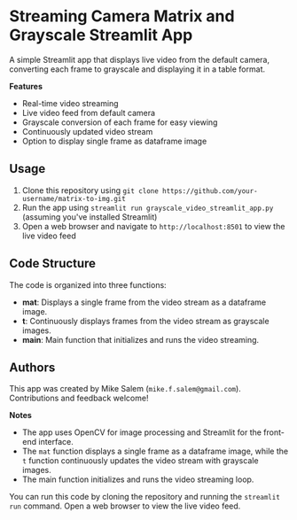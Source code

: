 **Streaming Camera Matrix and Grayscale Streamlit App**
==========================

A simple Streamlit app that displays live video from the default camera, converting each frame to grayscale and displaying it in a table format.

**Features**

* Real-time video streaming
* Live video feed from default camera
* Grayscale conversion of each frame for easy viewing
* Continuously updated video stream
* Option to display single frame as dataframe image

**Usage**
-------

1. Clone this repository using `git clone https://github.com/your-username/matrix-to-img.git`
2. Run the app using `streamlit run grayscale_video_streamlit_app.py` (assuming you've installed Streamlit)
3. Open a web browser and navigate to `http://localhost:8501` to view the live video feed

**Code Structure**
-----------------

The code is organized into three functions:

* **mat**: Displays a single frame from the video stream as a dataframe image.
* **t**: Continuously displays frames from the video stream as grayscale images.
* **main**: Main function that initializes and runs the video streaming.

**Authors**
----------

This app was created by Mike Salem (`mike.f.salem@gmail.com`). Contributions and feedback welcome!

**Notes**

* The app uses OpenCV for image processing and Streamlit for the front-end interface.
* The `mat` function displays a single frame as a dataframe image, while the `t` function continuously updates the video stream with grayscale images.
* The main function initializes and runs the video streaming loop.

You can run this code by cloning the repository and running the `streamlit run` command. Open a web browser to view the live video feed.
